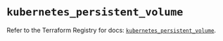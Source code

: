 # `kubernetes_persistent_volume`

Refer to the Terraform Registry for docs: [`kubernetes_persistent_volume`](https://registry.terraform.io/providers/hashicorp/kubernetes/2.34.0/docs/resources/persistent_volume).
